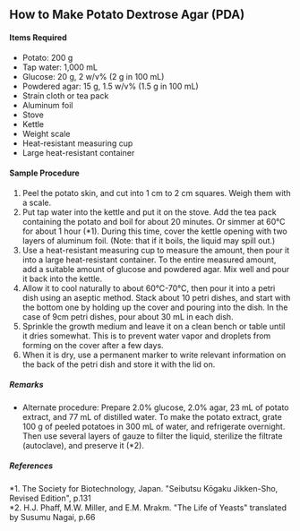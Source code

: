 ## How to Make Potato Dextrose Agar (PDA)

#### Items Required
- Potato: 200 g
- Tap water: 1,000 mL
- Glucose: 20 g, 2 w/v% (2 g in 100 mL)
- Powdered agar: 15 g, 1.5 w/v% (1.5 g in 100 mL)
- Strain cloth or tea pack
- Aluminum foil
- Stove
- Kettle
- Weight scale
- Heat-resistant measuring cup
- Large heat-resistant container

#### Sample Procedure
1. Peel the potato skin, and cut into 1 cm to 2 cm squares. Weigh them with a scale.
1. Put tap water into the kettle and put it on the stove. Add the tea pack containing the potato and boil for about 20 minutes. Or simmer at 60°C for about 1 hour (*1). During this time, cover the kettle opening with two layers of aluminum foil. (Note: that if it boils, the liquid may spill out.)
1. Use a heat-resistant measuring cup to measure the amount, then pour it into a large heat-resistant container. To the entire measured amount, add a suitable amount of glucose and powdered agar. Mix well and pour it back into the kettle.
1. Allow it to cool naturally to about 60°C-70°C, then pour it into a petri dish using an aseptic method. Stack about 10 petri dishes, and start with the bottom one by holding up the cover and pouring into the dish. In the case of 9cm petri dishes, pour about 30 mL in each dish.
1. Sprinkle the growth medium and leave it on a clean bench or table until it dries somewhat. This is to prevent water vapor and droplets from forming on the cover after a few days.
1. When it is dry, use a permanent marker to write relevant information on the back of the petri dish and store it with the lid on.

##### Remarks
- Alternate procedure: Prepare 2.0% glucose, 2.0% agar, 23 mL of potato extract, and 77 mL of distilled water. To make the potato extract, grate 100 g of peeled potatoes in 300 mL of water, and refrigerate overnight. Then use several layers of gauze to filter the liquid, sterilize the filtrate (autoclave), and preserve it (*2).

##### References
*1. The Society for Biotechnology, Japan. "Seibutsu Kōgaku Jikken-Sho, Revised Edition", p.131  
*2. H.J. Phaff, M.W. Miller, and E.M. Mrakm. "The Life of Yeasts" translated by Susumu Nagai, p.66  
